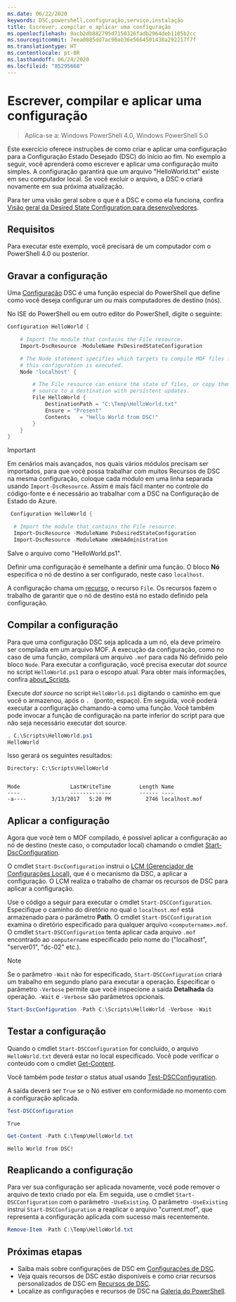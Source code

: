 ```yaml
---
ms.date: 06/22/2020
keywords: DSC,powershell,configuração,serviço,instalação
title: Escrever, compilar e aplicar uma configuração
ms.openlocfilehash: 9acb2db882795d7150326fadb2964deb1105b2cc
ms.sourcegitcommit: 7eea0885dd7ac90ab36e5664501438a292217f7f
ms.translationtype: HT
ms.contentlocale: pt-BR
ms.lasthandoff: 06/24/2020
ms.locfileid: "85295668"
---
```

# <a name="write-compile-and-apply-a-configuration"></a>Escrever, compilar e aplicar uma configuração

> Aplica-se a: Windows PowerShell 4.0, Windows PowerShell 5.0

Este exercício oferece instruções de como criar e aplicar uma configuração para a Configuração Estado Desejado (DSC) do início ao fim. No exemplo a seguir, você aprenderá como escrever e aplicar uma configuração muito simples. A configuração garantirá que um arquivo "HelloWorld.txt" existe em seu computador local.
Se você excluir o arquivo, a DSC o criará novamente em sua próxima atualização.

Para ter uma visão geral sobre o que é a DSC e como ela funciona, confira [Visão geral da Desired State Configuration para desenvolvedores](../overview/overview.md).

## <a name="requirements"></a>Requisitos

Para executar este exemplo, você precisará de um computador com o PowerShell 4.0 ou posterior.

## <a name="write-the-configuration"></a>Gravar a configuração

Uma [Configuração](configurations.md) DSC é uma função especial do PowerShell que define como você deseja configurar um ou mais computadores de destino (nós).

No ISE do PowerShell ou em outro editor do PowerShell, digite o seguinte:

```powershell
Configuration HelloWorld {

    # Import the module that contains the File resource.
    Import-DscResource -ModuleName PsDesiredStateConfiguration

    # The Node statement specifies which targets to compile MOF files for, when
    # this configuration is executed.
    Node 'localhost' {

        # The File resource can ensure the state of files, or copy them from a
        # source to a destination with persistent updates.
        File HelloWorld {
            DestinationPath = "C:\Temp\HelloWorld.txt"
            Ensure = "Present"
            Contents   = "Hello World from DSC!"
        }
    }
}
```

> [!IMPORTANT]
> Em cenários mais avançados, nos quais vários módulos precisam ser importados, para que você possa trabalhar com muitos Recursos de DSC na mesma configuração, coloque cada módulo em uma linha separada usando `Import-DscResource`. Assim é mais fácil manter no controle do código-fonte e é necessário ao trabalhar com a DSC na Configuração de Estado do Azure.
>
> ```powershell
>  Configuration HelloWorld {
>
>   # Import the module that contains the File resource.
>   Import-DscResource -ModuleName PsDesiredStateConfiguration
>   Import-DscResource -ModuleName xWebAdministration
>
> ```

Salve o arquivo como "HelloWorld.ps1".

Definir uma configuração é semelhante a definir uma função. O bloco **Nó** especifica o nó de destino a ser configurado, neste caso `localhost`.

A configuração chama um [recurso](../resources/resources.md), o recurso `File`. Os recursos fazem o trabalho de garantir que o nó de destino está no estado definido pela configuração.

## <a name="compile-the-configuration"></a>Compilar a configuração

Para que uma configuração DSC seja aplicada a um nó, ela deve primeiro ser compilada em um arquivo MOF. A execução da configuração, como no caso de uma função, compilará um arquivo `.mof` para cada Nó definido pelo bloco `Node`. Para executar a configuração, você precisa executar _dot source_ no script `HelloWorld.ps1` para o escopo atual. Para obter mais informações, confira [about_Scripts](/powershell/module/microsoft.powershell.core/about/about_scripts?view=powershell-6#script-scope-and-dot-sourcing).

<!-- markdownlint-disable MD038 -->
Execute _dot source_ no script `HelloWorld.ps1` digitando o caminho em que você o armazenou, após o `. ` (ponto, espaço). Em seguida, você poderá executar a configuração chamando-a como uma função. Você também pode invocar a função de configuração na parte inferior do script para que não seja necessário executar dot source.
<!-- markdownlint-enable MD038 -->

```powershell
. C:\Scripts\HelloWorld.ps1
HelloWorld
```

Isso gerará os seguintes resultados:

```Output
Directory: C:\Scripts\HelloWorld


Mode                LastWriteTime         Length Name
----                -------------         ------ ----
-a----        3/13/2017   5:20 PM           2746 localhost.mof
```

## <a name="apply-the-configuration"></a>Aplicar a configuração

Agora que você tem o MOF compilado, é possível aplicar a configuração ao nó de destino (neste caso, o computador local) chamando o cmdlet [Start-DscConfiguration](/powershell/module/psdesiredstateconfiguration/start-dscconfiguration).

O cmdlet `Start-DscConfiguration` instrui o [LCM (Gerenciador de Configurações Local)](../managing-nodes/metaConfig.md), que é o mecanismo da DSC, a aplicar a configuração. O LCM realiza o trabalho de chamar os recursos de DSC para aplicar a configuração.

Use o código a seguir para executar o cmdlet `Start-DSCConfiguration`. Especifique o caminho do diretório no qual o `localhost.mof` está armazenado para o parâmetro **Path**. O cmdlet `Start-DSCConfiguration` examina o diretório especificado para qualquer arquivo `<computername>.mof`. O cmdlet `Start-DSCConfiguration` tenta aplicar cada arquivo `.mof` encontrado ao `computername` especificado pelo nome do ("localhost", "server01", "dc-02" etc.).

> [!NOTE]
> Se o parâmetro `-Wait` não for especificado, `Start-DSCConfiguration` criará um trabalho em segundo plano para executar a operação. Especificar o parâmetro `-Verbose` permite que você inspecione a saída **Detalhada** da operação. `-Wait` e `-Verbose` são parâmetros opcionais.

```powershell
Start-DscConfiguration -Path C:\Scripts\HelloWorld -Verbose -Wait
```

## <a name="test-the-configuration"></a>Testar a configuração

Quando o cmdlet `Start-DSCConfiguration` for concluído, o arquivo `HelloWorld.txt` deverá estar no local especificado. Você pode verificar o conteúdo com o cmdlet [Get-Content](/powershell/module/microsoft.powershell.management/get-content).

Você também pode _testar_ o status atual usando [Test-DSCConfiguration](/powershell/module/psdesiredstateconfiguration/Test-DSCConfiguration).

A saída deverá ser `True` se o Nó estiver em conformidade no momento com a configuração aplicada.

```powershell
Test-DSCConfiguration
```

```Output
True
```

```powershell
Get-Content -Path C:\Temp\HelloWorld.txt
```

```Output
Hello World from DSC!
```

## <a name="re-applying-the-configuration"></a>Reaplicando a configuração

Para ver sua configuração ser aplicada novamente, você pode remover o arquivo de texto criado por ela. Em seguida, use o cmdlet `Start-DSCConfiguration` com o parâmetro `-UseExisting`. O parâmetro `-UseExisting` instrui `Start-DSCConfiguration` a reaplicar o arquivo "current.mof", que representa a configuração aplicada com sucesso mais recentemente.

```powershell
Remove-Item -Path C:\Temp\HelloWorld.txt
```

## <a name="next-steps"></a>Próximas etapas

- Saiba mais sobre configurações de DSC em [Configurações de DSC](configurations.md).
- Veja quais recursos de DSC estão disponíveis e como criar recursos personalizados de DSC em [Recursos de DSC](../resources/resources.md).
- Localize as configurações e recursos de DSC na [Galeria do PowerShell](https://www.powershellgallery.com/).
